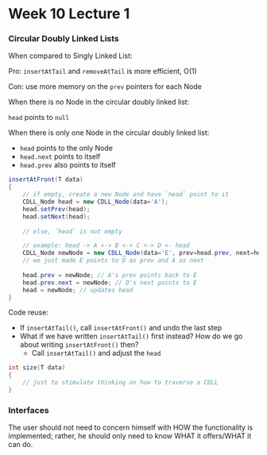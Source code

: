 # Week 10 Lecture 1

### Circular Doubly Linked Lists

When compared to Singly Linked List:

Pro: `insertAtTail` and `removeAtTail` is more efficient, O(1)

Con: use more memory on the `prev` pointers for each Node

When there is no Node in the circular doubly linked list:

`head` points to `null`

When there is only one Node in the circular doubly linked list:

- `head` points to the only Node
- `head.next` points to itself
- `head.prev` also points to itself

```java
insertAtFront(T data)
{
	// if empty, create a new Node and have `head` point to it
	CDLL_Node head = new CDLL_Node(data='A');
	head.setPrev(head);
	head.setNext(head);
	
	// else, `head` is not empty

	// example: head -> A <-> B <-> C <-> D <- head
	CDLL_Node newNode = new CDLL_Node(data='E', prev=head.prev, next=head);
	// we just made E points to D as prev and A as next
	
	head.prev = newNode; // A's prev points back to E
	head.prev.next = newNode; // D's next points to E
	head = newNode; // updates head
}
```

Code reuse:

- If `insertAtTail()`, call `insertAtFront()` and undo the last step
- What if we have written `insertAtTail()` first instead? How do we go about writing `insertAtFront()` then?
    - Call `insertAtTail()` and adjust the `head`

```java
int size(T data)
{
	// just to stimulate thinking on how to traverse a CDLL
}
```

### Interfaces

The user should not need to concern himself with HOW the functionality is implemented; rather, he should only need to know WHAT it offers/WHAT it can do.